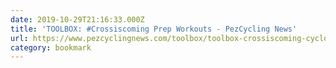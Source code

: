 ```yaml
---
date: 2019-10-29T21:16:33.000Z
title: 'TOOLBOX: #Crossiscoming Prep Workouts - PezCycling News'
url: https://www.pezcyclingnews.com/toolbox/toolbox-crossiscoming-cyclocross-workouts/
category: bookmark
---
```

